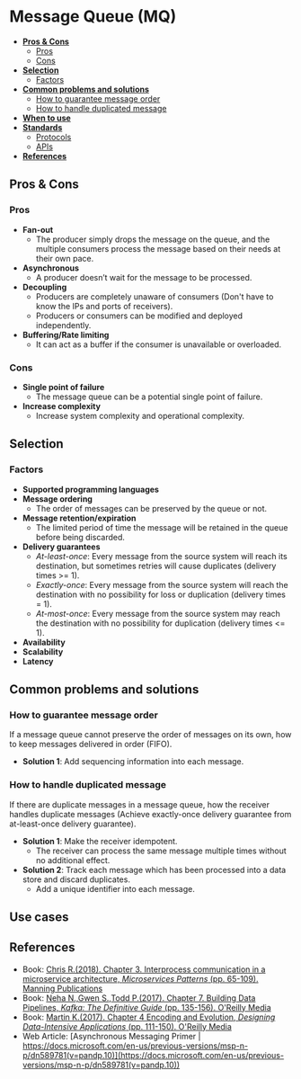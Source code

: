 # Message Queue (MQ)

- [**Pros & Cons**](#pros--cons)
   - [Pros](#pros)
   - [Cons](#cons)
- [**Selection**](#selection)
   - [Factors](#factors)
- [**Common problems and solutions**](#common-problems-and-solutions)
   - [How to guarantee message order](components/Message_Queue.md#how-to-guarantee-message-order)
   - [How to handle duplicated message](#how-to-handle-duplicated-message)
- [**When to use**](#when-to-use)
- [**Standards**](#standards)
   - [Protocols](#protocols)
   - [APIs](#apis)
- [**References**](#references)

## Pros & Cons
### Pros
- **Fan-out**
   - The producer simply drops the message on the queue, and the multiple consumers process the message based on their needs at their own pace.
- **Asynchronous**
   - A producer doesn’t wait for the message to be processed.
- **Decoupling**
   - Producers are completely unaware of consumers (Don't have to know the IPs and ports of receivers).
   - Producers or consumers can be modified and deployed independently.
- **Buffering/Rate limiting**
   - It can act as a buffer if the consumer is unavailable or overloaded.

### Cons
- **Single point of failure**
   - The message queue can be a potential single point of failure.
- **Increase complexity**
   - Increase system complexity and operational complexity.

## Selection
### Factors
- **Supported programming languages**
- **Message ordering**
   - The order of messages can be preserved by the queue or not.
- **Message retention/expiration**
   - The limited period of time the message will be retained in the queue before being discarded.
- **Delivery guarantees**
   - *At-least-once*: Every message from the source system will reach its destination, but sometimes retries will cause duplicates (delivery times >= 1).
   - *Exactly-once*: Every message from the source system will reach the destination with no possibility for loss or duplication (delivery times = 1).
   - *At-most-once*: Every message from the source system may reach the destination with no possibility for duplication (delivery times <= 1).
- **Availability**
- **Scalability**
- **Latency**

## Common problems and solutions
### How to guarantee message order
If a message queue cannot preserve the order of messages on its own, how to keep messages delivered in order (FIFO).
- **Solution 1**: Add sequencing information into each message.

### How to handle duplicated message
If there are duplicate messages in a message queue, how the receiver handles duplicate messages (Achieve exactly-once delivery guarantee from at-least-once delivery guarantee).
- **Solution 1**: Make the receiver idempotent.
   - The receiver can process the same message multiple times without no additional effect.
- **Solution 2**: Track each message which has been processed into a data store and discard duplicates.
   - Add a unique identifier into each message.

## Use cases


## References
- Book: [Chris R.(2018). Chapter 3. Interprocess communication in a microservice architecture, *Microservices Patterns* (pp. 65-109). Manning Publications](https://www.manning.com/books/microservices-patterns)
- Book: [Neha N.,Gwen S.,Todd P.(2017). Chapter 7. Building Data Pipelines, *Kafka: The Definitive Guide* (pp. 135-156). O'Reilly Media](https://www.oreilly.com/library/view/kafka-the-definitive/9781491936153/)
- Book: [Martin K.(2017). Chapter 4 Encoding and Evolution, *Designing Data-Intensive Applications* (pp. 111-150). O'Reilly Media](https://www.oreilly.com/library/view/designing-data-intensive-applications/9781491903063/)
- Web Article: [Asynchronous Messaging Primer | https://docs.microsoft.com/en-us/previous-versions/msp-n-p/dn589781(v=pandp.10)](https://docs.microsoft.com/en-us/previous-versions/msp-n-p/dn589781(v=pandp.10))
